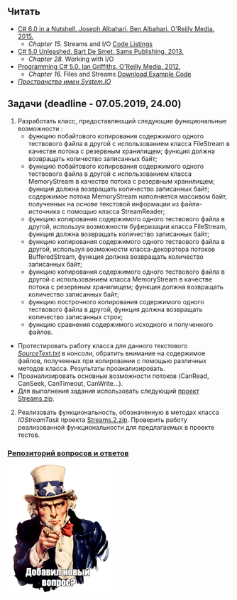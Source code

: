 ## Читать

- [C# 6.0 in a Nutshell. Joseph Albahari, Ben Albahari. O'Reilly Media. 2015.](http://shop.oreilly.com/product/0636920040323.do)
   - *Chapter 15.* Streams and I/O [Code Listings](http://www.albahari.com/nutshell/cs5ch15.aspx)
- [C# 5.0 Unleashed. Bart De Smet. Sams Publishing. 2013.](https://www.goodreads.com/book/show/16284093-c-5-0-unleashed)
   - *Chapter 28.* Working with I/O 
- [Programming C# 5.0. Ian Griffiths. O'Reilly Media. 2012.](http://shop.oreilly.com/product/0636920024064.do)
   - *Chapter 16.* Files and Streams [Download Example Code](https://resources.oreilly.com/examples/0636920024064/blob/master/Ch16.zip)
- [*Пространство имен System.IO*](https://msdn.microsoft.com/ru-ru/library/system.io(v=vs.110).aspx)


## Задачи (deadline - 07.05.2019, 24.00)
1. Разработать класс, предоставляющий следующие функциональные возможности : 
      - функцию побайтового копирования содержимого одного тествового файла в другой с использованием класса FileStream в качестве потока с резервным хранилищем; функция должна возвращать количество записанных байт;
      - функцию побайтового копирования содержимого одного тествового файла в другой с использованием класса MemoryStream в качестве потока с резервным хранилищем; функция должна возвращать количество записанных байт; содержимое потока MemoryStream наполняется массивом байт, полученных на основе текстовой информации из файла-источника с помощью класса StreamReader;
      - функцию копирования содержимого одного тествового файла в другой, используя возможности буферизации класса FileStream, функция должна возвращать количество записанных байт;
      - функцию копирования содержимого одного тествового файла в другой, используя возможности класса-декоратора потоков BufferedStream, функция должна возвращать количество записанных байт;
      - функцию копирования содержимого одного тествового файла в другой с использованием класса MemoryStream в качестве потока с резервным хранилищем; функция должна возвращать количество записанных байт; 
      - функцию построчного копирования содержимого одного тествового файла в другой, функция должна возвращать количество записанных строк;
      - функцию сравнения содержимого исходного и полученного файлов.
- Протестировать работу класса для данного текстового [*SourceText.txt*](https://github.com/AnzhelikaKravchuk/.NET-Training.-Spring-2019/edit/master/Day%2020%20-%2001.05.2019/) в консоли, обратить внимание на содержимое файлов, полученных при копировании с помощью различных методов класса. Результаты проанализировать.
- Проанализировать основные возможности потоков (CanRead, CanSeek, CanTimeout, CanWrite...).
- Для выполнения задания использовать следующий [проект Streams.zip](https://github.com/AnzhelikaKravchuk/.NET-Training.-Spring-2019/tree/master/Day%2020%20-%2001.05.2019).

2. Реализовать функциональность, обозначенную в методах класса *IOStreamTask* проекта [Streams.2.zip](https://github.com/AnzhelikaKravchuk/.NET-Training.-Spring-2019/tree/master/Day%2020%20-%2001.05.2019). Проверить работу реализованной функциональности для предлагаемых в проекте тестов.

### [Репозиторий вопросов и ответов](https://github.com/AnzhelikaKravchuk/.NET-Training.-Spring-2019/tree/master/.Net-Interview-Questions)

![](https://github.com/AnzhelikaKravchuk/Materials/blob/master/Pictures/Q%26A.png)
